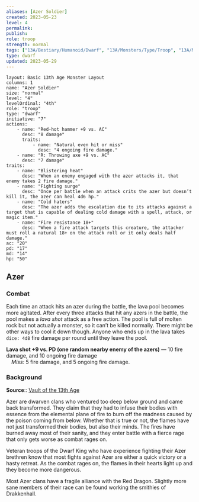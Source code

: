 ```yaml
---
aliases: [Azer Soldier]
created: 2023-05-23
level: 4
permalink: 
publish: 
role: troop
strength: normal
tags: ["13A/Bestiary/Humanoid/Dwarf", "13A/Monsters/Type/Troop", "13A/Monsters/Factions/Azer"]
type: dwarf
updated: 2023-05-29
---
```

```statblock
layout: Basic 13th Age Monster Layout
columns: 1
name: "Azer Soldier"
size: "normal"
level: "4"
levelOrdinal: "4th"
role: "troop"
type: "dwarf"
initiative: "7"
actions:
    - name: "Red-hot hammer +9 vs. AC"
      desc: "8 damage"
      traits:
          - name: "Natural even hit or miss"
            desc: "4 ongoing fire damage."
    - name: "R: Throwing axe +9 vs. AC"
      desc: "7 damage"
traits:
    - name: "Blistering heat"
      desc: "When an enemy engaged with the azer attacks it, that enemy takes 2 fire damage."
    - name: "Fighting surge"
      desc: "Once per battle when an attack crits the azer but doesn’t kill it, the azer can heal 4d6 hp."
    - name: "Cold haters"
      desc: "The azer adds the escalation die to its attacks against a target that is capable of dealing cold damage with a spell, attack, or magic item."
    - name: "Fire resistance 18+"
      desc: "When a fire attack targets this creature, the attacker must roll a natural 18+ on the attack roll or it only deals half damage."
ac: "20"
pd: "17"
md: "14"
hp: "50"
```



## Azer

### Combat

Each time an attack hits an azer during the battle, the lava pool becomes more agitated. After every three attacks that hit any azers in the battle, the pool makes a *lava shot* attack as a free action. The pool is full of molten rock but not actually a monster, so it can’t be killed normally. There might be other ways to cool it down though. Anyone who ends up in the lava takes `dice: 4d8` fire damage per round until they leave the pool.

**Lava shot +9 vs. PD (one random nearby enemy of the azers)** — 10 fire damage, and 10 ongoing fire damage  
 *Miss:* 5 fire damage, and 5 ongoing fire damage.

### Background

**Source**:: [Vault of the 13th Age](https://13thage.org/index.php/monsters/273-azer)

Azer are dwarven clans who ventured too deep below ground and came back transformed. They claim that they had to infuse their bodies with essence from the elemental plane of fire to burn off the madness caused by the poison coming from below. Whether that is true or not, the flames have not just transformed their bodies, but also their minds. The fires have burned away most of their sanity, and they enter battle with a fierce rage that only gets worse as combat rages on.

Veteran troops of the Dwarf King who have experience fighting their Azer brethren know that most fights against Azer are either a quick victory or a hasty retreat. As the combat rages on, the flames in their hearts light up and they become more dangerous.

Most Azer clans have a fragile alliance with the Red Dragon. Slightly more sane members of their race can be found working the smithies of Drakkenhall.